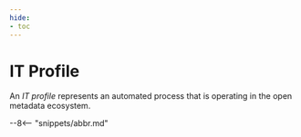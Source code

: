 ```yaml
---
hide:
- toc
---
```


<!-- SPDX-License-Identifier: CC-BY-4.0 -->
<!-- Copyright Contributors to the Egeria project. -->

# IT Profile

An *IT profile* represents an automated process that is operating in the open metadata ecosystem. 

--8<-- "snippets/abbr.md"
